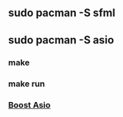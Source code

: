 ## sudo pacman -S sfml

## sudo pacman -S asio

### make

### make run

### [Boost Asio](https://www.boost.org/doc/libs/1_69_0/doc/html/boost_asio/tutorial.html)
